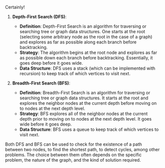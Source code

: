 Certainly!

1. **Depth-First Search (DFS)**:
   - **Definition**: Depth-First Search is an algorithm for traversing or searching tree or graph data structures. One starts at the root (selecting some arbitrary node as the root in the case of a graph) and explores as far as possible along each branch before backtracking.
   - **Strategy**: The algorithm begins at the root node and explores as far as possible down each branch before backtracking. Essentially, it goes deep before it goes wide.
   - **Data Structure**: DFS uses a stack (which can be implemented with recursion) to keep track of which vertices to visit next.

2. **Breadth-First Search (BFS)**:
   - **Definition**: Breadth-First Search is an algorithm for traversing or searching tree or graph data structures. It starts at the root and explores the neighbor nodes at the current depth before moving on to nodes at the next depth level.
   - **Strategy**: BFS explores all of the neighbor nodes at the current depth prior to moving on to nodes at the next depth level. It goes wide before it goes deep.
   - **Data Structure**: BFS uses a queue to keep track of which vertices to visit next.

Both DFS and BFS can be used to check for the existence of a path between two nodes, to find the shortest path, to detect cycles, among other problems. The choice between them often depends on the specific problem, the nature of the graph, and the kind of solution required.

